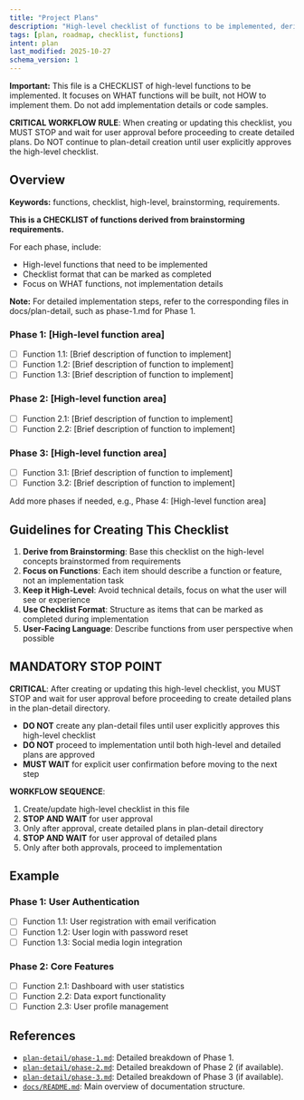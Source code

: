 ```yaml
---
title: "Project Plans"
description: "High-level checklist of functions to be implemented, derived from brainstorming requirements."
tags: [plan, roadmap, checklist, functions]
intent: plan
last_modified: 2025-10-27
schema_version: 1
---
```


**Important:** This file is a CHECKLIST of high-level functions to be implemented. It focuses on WHAT functions will be built, not HOW to implement them. Do not add implementation details or code samples.

**CRITICAL WORKFLOW RULE**: When creating or updating this checklist, you MUST STOP and wait for user approval before proceeding to create detailed plans. Do NOT continue to plan-detail creation until user explicitly approves the high-level checklist.

## Overview
**Keywords:** functions, checklist, high-level, brainstorming, requirements.

**This is a CHECKLIST of functions derived from brainstorming requirements.**

For each phase, include:
- High-level functions that need to be implemented
- Checklist format that can be marked as completed
- Focus on WHAT functions, not implementation details

**Note:** For detailed implementation steps, refer to the corresponding files in docs/plan-detail, such as phase-1.md for Phase 1.

### Phase 1: [High-level function area]
- [ ] Function 1.1: [Brief description of function to implement]
- [ ] Function 1.2: [Brief description of function to implement]
- [ ] Function 1.3: [Brief description of function to implement]

### Phase 2: [High-level function area]
- [ ] Function 2.1: [Brief description of function to implement]
- [ ] Function 2.2: [Brief description of function to implement]

### Phase 3: [High-level function area]
- [ ] Function 3.1: [Brief description of function to implement]
- [ ] Function 3.2: [Brief description of function to implement]

Add more phases if needed, e.g., Phase 4: [High-level function area]

## Guidelines for Creating This Checklist

1. **Derive from Brainstorming**: Base this checklist on the high-level concepts brainstormed from requirements
2. **Focus on Functions**: Each item should describe a function or feature, not an implementation task
3. **Keep it High-Level**: Avoid technical details, focus on what the user will see or experience
4. **Use Checklist Format**: Structure as items that can be marked as completed during implementation
5. **User-Facing Language**: Describe functions from user perspective when possible

## MANDATORY STOP POINT

**CRITICAL**: After creating or updating this high-level checklist, you MUST STOP and wait for user approval before proceeding to create detailed plans in the plan-detail directory.

- **DO NOT** create any plan-detail files until user explicitly approves this high-level checklist
- **DO NOT** proceed to implementation until both high-level and detailed plans are approved
- **MUST WAIT** for explicit user confirmation before moving to the next step

**WORKFLOW SEQUENCE**:
1. Create/update high-level checklist in this file
2. **STOP AND WAIT** for user approval
3. Only after approval, create detailed plans in plan-detail directory
4. **STOP AND WAIT** for user approval of detailed plans
5. Only after both approvals, proceed to implementation

## Example

### Phase 1: User Authentication
- [ ] Function 1.1: User registration with email verification
- [ ] Function 1.2: User login with password reset
- [ ] Function 1.3: Social media login integration

### Phase 2: Core Features
- [ ] Function 2.1: Dashboard with user statistics
- [ ] Function 2.2: Data export functionality
- [ ] Function 2.3: User profile management

## References
- [`plan-detail/phase-1.md`](../plan-detail/phase-1.md): Detailed breakdown of Phase 1.
- [`plan-detail/phase-2.md`](../plan-detail/phase-2.md): Detailed breakdown of Phase 2 (if available).
- [`plan-detail/phase-3.md`](../plan-detail/phase-3.md): Detailed breakdown of Phase 3 (if available).
- [`docs/README.md`](../README.md): Main overview of documentation structure.